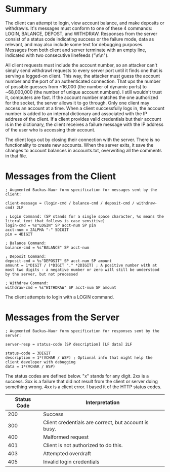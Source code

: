 # Summary
The client can attempt to login, view account balance, and make deposits or withdrawls. It's messages must conform to one of these 4 commands: LOGIN, BALANCE, DEPOST, and WITHDRAW.
Responses from the server consist of a status code indicating success or the failure mode, data as relevant, and may also include some text for debugging purposes. Messages from both client and server terminate with an empty line, indicated with two consecutive linefeeds ("\n\n").

All client requests must include the account number, so an attacker can't simply send withdrawl requests to every server port until it finds one that is serving a logged-on client. This way, the attacker must guess the account number and the port of an authenticated connection. That ups the number of possible guesses from ~16,000 (the number of dynamic ports) to ~68,000,000 (the number of unique account numbers). I still wouldn't trust it, computers are fast. If the account number matches the one authorized for the socket, the server allows it to go through.
Only one client may access an account at a time. When a client successfully logs in, the account number is added to an internal dictionary and associated with the IP address of the client. If a client provides valid credentials but their account is in the dictionary, the client receives a failure message with the IP address of the user who is accessing their account.  

The client logs out by closing their connection with the server. There is no functionality to create new accounts. When the server exits, it save the changes to account balances in accounts.txt, overwriting all the comments in that file.

# Messages from the Client
```
; Augmented Backus–Naur form specification for messages sent by the client:

client-message = (login-cmd / balance-cmd / deposit-cmd / withdraw-cmd) 2LF

; Login Command: (SP stands for a single space character, %s means the literal text that follows is case sensitive)
login-cmd = %s"LOGIN" SP acct-num SP pin
acct-num = 2ALPHA "-" 5DIGIT
pin = 4DIGIT

; Balance Command:
balance-cmd = %s"BALANCE" SP acct-num

; Deposit Command:
deposit-cmd = %s"DEPOSIT" SP acct-num SP amount
amount = 1*DIGIT / (*DIGIT "." *2DIGIT) ; A positive number with at most two digits - a negative number or zero will still be understood by the server, but not processed

; Withdraw Command:
withdraw-cmd = %s"WITHDRAW" SP acct-num SP amount
```
The client attempts to login with a LOGIN command.

# Messages from the Server
```
; Augmented Backus–Naur form specification for responses sent by the server:

server-resp = status-code [SP description] [LF data] 2LF

status-code = 3DIGIT
description = 1*(VCHAR / WSP) ; Optional info that might help the client developer with debugging
data = 1*(VCHAR / WSP)
```
The status codes are defined below. "x" stands for any digit.
2xx is a success. 
3xx is a failure that did not result from the client or server doing something wrong.
4xx is a client error.
I based it of the HTTP status codes.

| **Status Code**    | Interpretation |
| -------- | ------- |
| 200 | Success |
| 300 | Client credentials are correct, but account is busy.  |
| 400 | Malformed request |
| 401 | Client is not authorized to do this. |
| 403 | Attempted overdraft |
| 405 | Invalid login credentials |
